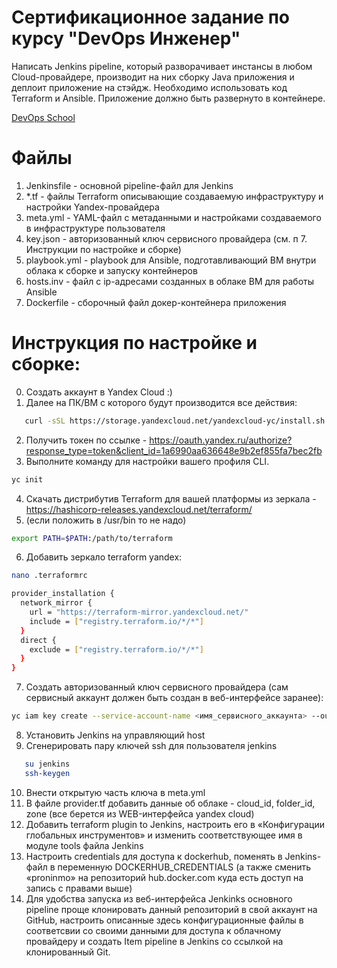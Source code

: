 # Сертификационное задание по курсу "DevOps Инженер"
Написать Jenkins pipeline, который разворачивает инстансы в любом Cloud-провайдере, производит на них сборку Java приложения и деплоит приложение на стэйдж. Необходимо использовать код Terraform и Ansible. Приложение должно быть развернуто в контейнере.

[DevOps School](https://devops-school.ru/devops_engineer.html)

# Файлы
1. Jenkinsfile - основной pipeline-файл для Jenkins
2. *.tf - файлы Terraform описывающие создаваемую инфраструктуру и настройки Yandex-провайдера
3. meta.yml - YAML-файл с метаданными и настройками создаваемого в инфраструктуре пользователя
4. key.json - авторизованный ключ сервисного провайдера (см. п 7. Инструкции по настройке и сборке)
5. playbook.yml - playbook для Ansible, подготавливающий ВМ внутри облака к сборке и запуску контейнеров
6. hosts.inv - файл с ip-адресами созданных в облаке ВМ для работы Ansible
7. Dockerfile - сборочный файл докер-контейнера приложения

# Инструкция по настройке и сборке:

0. Создать аккаунт в Yandex Cloud :) 
1. Далее на ПК/ВМ с которого будут производится все действия:
```bash 
   curl -sSL https://storage.yandexcloud.net/yandexcloud-yc/install.sh | bash
```
2. Получить токен по ссылке - https://oauth.yandex.ru/authorize?response_type=token&client_id=1a6990aa636648e9b2ef855fa7bec2fb
3. Выполните команду для настройки вашего профиля CLI.

```bash
yc init 
```
4. Скачать дистрибутив Terraform для вашей платформы из зеркала - https://hashicorp-releases.yandexcloud.net/terraform/
5. (если положить в /usr/bin то не надо) 
```bash 
export PATH=$PATH:/path/to/terraform
```
6. Добавить зеркало terraform yandex: 
```bash
nano .terraformrc
```
```bash
provider_installation {
  network_mirror {
    url = "https://terraform-mirror.yandexcloud.net/"
    include = ["registry.terraform.io/*/*"]
  }
  direct {
    exclude = ["registry.terraform.io/*/*"]
  }
}
```

7.  Создать авторизованный ключ сервисного провайдера (сам сервисный аккаунт должен быть создан в веб-интерфейсе заранее): 
```bash
yc iam key create --service-account-name <имя_сервисного_аккаунта> --output key.json
```
8.  Установить Jenkins на управляющий host
9.  Сгенерировать пару ключей ssh для пользователя jenkins 
```bash 
   su jenkins 
   ssh-keygen
```
10. Внести открытую часть ключа в meta.yml
11. В файле provider.tf добавить данные об облаке - cloud_id, folder_id, zone (все берется из WEB-интерфейса yandex cloud) 
12. Добавить terraform plugin to Jenkins, настроить его в «Конфигурации глобальных инструментов» и изменить соответствующее имя в модуле tools файла Jenkins 
13. Настроить credentials для доступа к dockerhub, поменять в Jenkins-файл в переменную DOCKERHUB_CREDENTIALS (а также сменить «proninmo» на репозиторий  hub.docker.com куда есть доступ на запись с правами выше)
14. Для удобства запуска из веб-интерфейса Jenkinks основного pipeline проще клонировать данный репозиторий в свой аккаунт на GitHub, настроить описанные здесь конфигурационные файлы в соответсвии со своими данными для доступа к облачному провайдеру и создать Item pipeline в Jenkins со ссылкой на клонированный Git. 
